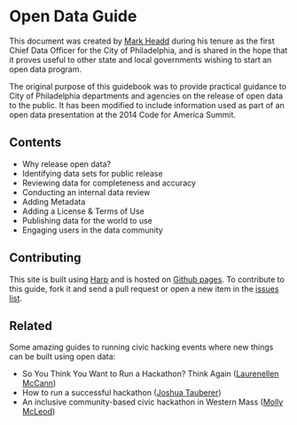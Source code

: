 # Open Data Guide

This document was created by [Mark Headd](http://civic.io/about/) during his tenure as the first Chief Data Officer for the City of Philadelphia, and is shared in the hope that it proves useful to other state and local governments wishing to start an open data program. 

The original purpose of this guidebook was to provide practical guidance to City of Philadelphia departments and agencies on the release of open data to the public. It has been modified to include information used as part of an open data presentation at the 2014 Code for America Summit.

## Contents

* Why release open data?
* Identifying data sets for public release
* Reviewing data for completeness and accuracy
* Conducting an internal data review
* Adding Metadata
* Adding a License & Terms of Use
* Publishing data for the world to use
* Engaging users in the data community

## Contributing

This site is built using [Harp](http://harpjs.com/) and is hosted on [Github pages](https://pages.github.com/). To contribute to this guide, fork it and send a pull request or open a new item in the [issues list](https://github.com/mheadd/opendata.guide/issues).

## Related

Some amazing guides to running civic hacking events where new things can be built using open data:

* So You Think You Want to Run a Hackathon? Think Again ([Laurenellen McCann](https://medium.com/@elle_mccann/so-you-think-you-want-to-run-a-hackathon-think-again-f96cd7df246a))
* How to run a successful hackathon ([Joshua Tauberer](https://hackathon.guide/))
* An inclusive community-based civic hackathon in Western Mass ([Molly McLeod](http://mollymcleod.com/an-inclusive-community-based-civic-hackathon-in-western-mass/))
